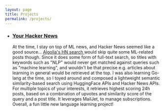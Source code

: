 ```yaml
---
layout: page
title: Projects
permalink: /projects/
---
```


<div class="home">
    <!-- <h2 class="post-list-heading">{{ page.list_title | default: "Posts" }}</h2> -->
    <ul class="post-list">
      <li>
        <h3>
          <a class="post-link" href="https://astronautas.github.io/your-hnews/">
            Your Hacker News
          </a>
        </h3>
        At the time, I stay on top of ML news, and Hacker News seemed like a good source... 
        <a href="https://hn.algolia.com/">
            Algolia's HN search
        </a> would skip quite some ML-related posts though. Since it does some form of full-text search, so titles with keywords such as "NLP" would never get matched against queries such as "machine learning", and wouldn't be that precise e.g. articles about learning in general would be retrieved at the top. I was also learning Go-lang at the time, so I toyed around and composed a lightweight semantic similarity-based search using HuggingFace APIs and Hacker News APIs. For multiple topics of your interests, it retrieves highest scoring 24h posts, based on a combination of upvotes and similarity score of the query and a post title. It leverages MailJet, to manage subscriptions. Overall, a fun little new language learning project!
      </li>
    </ul>
</div>